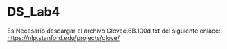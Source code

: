 # DS_Lab4

Es Necesario descargar el archivo Glovee.6B.100d.txt del siguiente enlace:
https://nlp.stanford.edu/projects/glove/